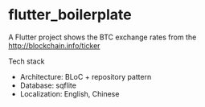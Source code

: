 # flutter_boilerplate

A Flutter project shows the BTC exchange rates from the http://blockchain.info/ticker

Tech stack

- Architecture: BLoC + repository pattern
- Database: sqflite
- Localization: English, Chinese